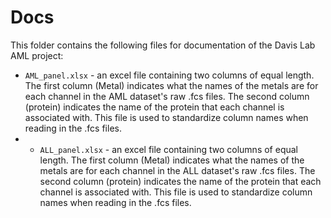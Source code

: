 # Docs

This folder contains the following files for documentation of the Davis Lab AML project: 

* `AML_panel.xlsx` - an excel file containing two columns of equal length. The first column (Metal) indicates what the names of the metals are for each channel in the AML dataset's raw .fcs files. The second column (protein) indicates the name of the protein that each channel is associated with. This file is used to standardize column names when reading in the .fcs files. 
* * `ALL_panel.xlsx` - an excel file containing two columns of equal length. The first column (Metal) indicates what the names of the metals are for each channel in the ALL dataset's raw .fcs files. The second column (protein) indicates the name of the protein that each channel is associated with. This file is used to standardize column names when reading in the .fcs files. 
